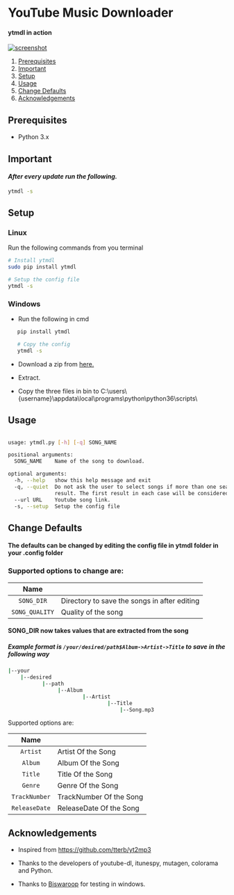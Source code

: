 # YouTube Music Downloader

#### ytmdl in action

[![screenshot](https://i.imgur.com/whdtw8l.png)](https://i.imgur.com/whdtw8l.png)

1. [Prerequisites](#prerequisites)
2. [Important](#important)
3. [Setup](#setup)
4. [Usage](#usage)
5. [Change Defaults](#change-defaults)
6. [Acknowledgements](#acknowledgements)

## Prerequisites

 * Python 3.x

## Important
#### _After every update run the following._

```sh
ytmdl -s
```

## Setup

### Linux

Run the following commands from you terminal  

```sh
# Install ytmdl
sudo pip install ytmdl

# Setup the config file
ytmdl -s
```

### Windows


 * Run the following in cmd

 ```sh
    pip install ytmdl

    # Copy the config
    ytmdl -s
```

 * Download a zip from <a href = https://ffmpeg.zeranoe.com/>here.</a>

 * Extract.

 * Copy the three files in bin to C:\users\\{username}\appdata\local\programs\python\python36\scripts\


## Usage

```sh

usage: ytmdl.py [-h] [-q] SONG_NAME

positional arguments:
  SONG_NAME    Name of the song to download.

optional arguments:
  -h, --help   show this help message and exit
  -q, --quiet  Do not ask the user to select songs if more than one search
               result. The first result in each case will be considered.
  --url URL    Youtube song link.
  -s, --setup  Setup the config file

```

## Change Defaults

#### The defaults can be changed by editing the config file in ytmdl folder in your .config folder

### Supported options to change are:

| Name           |                                                    |
|:--------------:|----------------------------------------------------|
| `SONG_DIR`     | Directory to save the songs in after editing       |
| `SONG_QUALITY` | Quality of the song                                |

#### SONG_DIR now takes values that are extracted from the song
##### Example format is `/your/desired/path$Album->Artist->Title` to save in the following way

```sh
|--your
    |--desired
           |--path
                |--Album
                        |--Artist
                                |--Title
                                    |--Song.mp3
```

Supported options are:

| Name          |                               |
|:-------------:|-------------------------------|
| `Artist`      | Artist Of the Song            |
| `Album`       | Album Of the Song             |
| `Title`       | Title Of the Song             |
| `Genre`       | Genre Of the Song             |
| `TrackNumber` | TrackNumber Of the Song       |
| `ReleaseDate` | ReleaseDate Of the Song       |


## Acknowledgements

 * Inspired from <a href = https://github.com/tterb/yt2mp3>https://github.com/tterb/yt2mp3</a>

 * Thanks to the developers of youtube-dl, itunespy, mutagen, colorama and Python.

 * Thanks to <a href = https://github.com/biswaroop1547>Biswaroop</a> for testing in windows.
